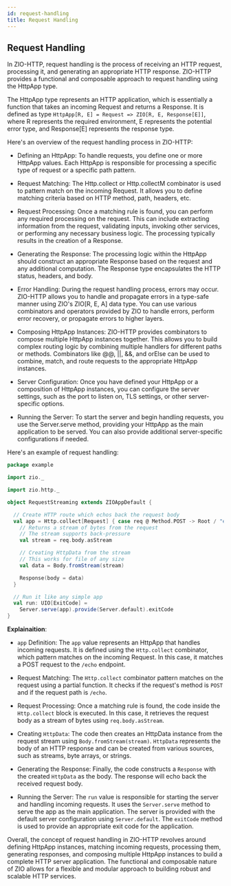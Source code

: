 ```yaml
---
id: request-handling
title: Request Handling
---
```


## Request Handling

In ZIO-HTTP, request handling is the process of receiving an HTTP request, processing it, and generating an appropriate HTTP response. ZIO-HTTP provides a functional and composable approach to request handling using the HttpApp type.

The HttpApp type represents an HTTP application, which is essentially a function that takes an incoming Request and returns a Response. It is defined as type `HttpApp[R, E] = Request => ZIO[R, E, Response[E]]`, where R represents the required environment, E represents the potential error type, and Response[E] represents the response type.

Here's an overview of the request handling process in ZIO-HTTP:

- Defining an HttpApp: To handle requests, you define one or more HttpApp values. Each HttpApp is responsible for processing a specific type of request or a specific path pattern.

- Request Matching: The Http.collect or Http.collectM combinator is used to pattern match on the incoming Request. It allows you to define matching criteria based on HTTP method, path, headers, etc.

- Request Processing: Once a matching rule is found, you can perform any required processing on the request. This can include extracting information from the request, validating inputs, invoking other services, or performing any necessary business logic. The processing typically results in the creation of a Response.

- Generating the Response: The processing logic within the HttpApp should construct an appropriate Response based on the request and any additional computation. The Response type encapsulates the HTTP status, headers, and body.

- Error Handling: During the request handling process, errors may occur. ZIO-HTTP allows you to handle and propagate errors in a type-safe manner using ZIO's ZIO[R, E, A] data type. You can use various combinators and operators provided by ZIO to handle errors, perform error recovery, or propagate errors to higher layers.


- Composing HttpApp Instances: ZIO-HTTP provides combinators to compose multiple HttpApp instances together. This allows you to build complex routing logic by combining multiple handlers for different paths or methods. Combinators like @@, ||, &&, and orElse can be used to combine, match, and route requests to the appropriate HttpApp instances.

- Server Configuration: Once you have defined your HttpApp or a composition of HttpApp instances, you can configure the server settings, such as the port to listen on, TLS settings, or other server-specific options.

- Running the Server: To start the server and begin handling requests, you use the Server.serve method, providing your HttpApp as the main application to be served. You can also provide additional server-specific configurations if needed.

Here's an example of request handling:

```scala
package example

import zio._

import zio.http._

object RequestStreaming extends ZIOAppDefault {

  // Create HTTP route which echos back the request body
  val app = Http.collect[Request] { case req @ Method.POST -> Root / "echo" =>
    // Returns a stream of bytes from the request
    // The stream supports back-pressure
    val stream = req.body.asStream

    // Creating HttpData from the stream
    // This works for file of any size
    val data = Body.fromStream(stream)

    Response(body = data)
  }

  // Run it like any simple app
  val run: UIO[ExitCode] =
    Server.serve(app).provide(Server.default).exitCode
}
```

**Explainaition**:

- `app` Definition: The `app` value represents an HttpApp that handles incoming requests. It is defined using the `Http.collect` combinator, which pattern matches on the incoming Request. In this case, it matches a POST request to the `/echo` endpoint.

- Request Matching: The `Http.collect` combinator pattern matches on the request using a partial function. It checks if the request's method is     `POST` and if the request path is `/echo`.

- Request Processing: Once a matching rule is found, the code inside the `Http.collect` block is executed. In this case, it retrieves the request body as a stream of bytes using `req.body.asStream`.

- Creating `HttpData`: The code then creates an HttpData instance from the request stream using `Body.fromStream(stream)`. `HttpData` represents the body of an HTTP response and can be created from various sources, such as streams, byte arrays, or strings.

- Generating the Response: Finally, the code constructs a `Response` with the created `HttpData` as the body. The response will echo back the received request body.

- Running the Server: The `run` value is responsible for starting the server and handling incoming requests. It uses the `Server.serve` method to serve the app as the main application. The server is provided with the default server configuration using `Server.default`. The `exitCode` method is used to provide an appropriate exit code for the application.


Overall, the concept of request handling in ZIO-HTTP revolves around defining HttpApp instances, matching incoming requests, processing them, generating responses, and composing multiple HttpApp instances to build a complete HTTP server application. The functional and composable nature of ZIO allows for a flexible and modular approach to building robust and scalable HTTP services.
